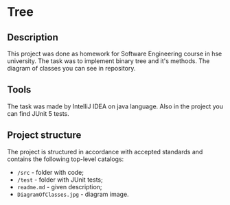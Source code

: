 # **Tree** 

## Description

This project was done as homework for Software Engineering course in hse university.
The task was to implement binary tree and it's methods. The diagram of classes you can see in repository.

## Tools

The task was made by IntelliJ IDEA on java language. Also in the project you can find JUnit 5 tests.

## Project structure

The project is structured in accordance with accepted standards and contains the following top-level catalogs:

* `/src` - folder with code;
* `/test` - folder with JUnit tests;
* `readme.md` - given description;
* `DiagramOfClasses.jpg` - diagram image.
